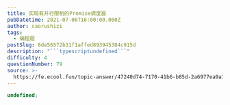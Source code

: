 ```yaml
---
title: 实现有并行限制的Promise调度器
pubDatetime: 2021-07-06T16:00:00.000Z
author: caorushizi
tags:
  - 编程题
postSlug: 8de56572b31f1affed893945384c915d
description: "```typescriptundefined```"
difficulty: 4
questionNumber: 79
source: >-
  https://fe.ecool.fun/topic-answer/47240d74-7170-41b6-b85d-2a6977ea9a11?orderBy=updateTime&order=desc&tagId=26
---
```


```typescript
undefined;
```
